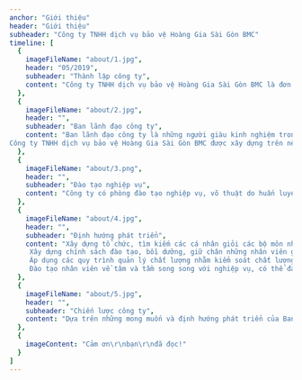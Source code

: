 ```yaml
---
anchor: "Giới thiệu"
header: "Giới thiệu"
subheader: "Công ty TNHH dịch vụ bảo vệ Hoàng Gia Sài Gòn BMC"
timeline: [
  {
    imageFileName: "about/1.jpg",
    header: "05/2019",
    subheader: "Thành lập công ty",
    content: "Công ty TNHH dịch vụ bảo vệ Hoàng Gia Sài Gòn BMC là đơn vị chuyên cung cấp bảo vệ trên toàn lãnh thổ nước Việt Nam, theo giấy chứng nhận ĐKKD: 03156619738 cấp ngày 07 tháng 05 năm 2019 do sở KHĐT Thành Phố Hồ Chí Minh và Giấy xác nhận đủ điều kiện về an ninh trật tự để kinh doanh dịch vụ bảo vệ do Phòng Cảnh sát QLHC và TTXH Công an TP HCM thực hiện theo đúng nghị định 52/2008/NĐ-CP."
  },
  {
    imageFileName: "about/2.jpg",
    header: "",
    subheader: "Ban lãnh đạo công ty",
    content: "Ban lãnh đạo công ty là những người giàu kinh nghiệm trong các lĩnh vực như công tác chính quyền, hoạt động xã hội, kinh doanh dịch vụ và có trình độ đại học, cử nhân trong các ngành luật và kinh tế.
Công ty TNHH dịch vụ bảo vệ Hoàng Gia Sài Gòn BMC được xây dựng trên nền tảng an ninh khoa học, với đội ngũ cán bộ - nhân viên năng động, dày dặn kinh nghiệm và có năng lực chuyên sâu, thích ứng với mọi tình huống xảy ra."
  },
  {
    imageFileName: "about/3.png",
    header: "",
    subheader: "Đào tạo nghiệp vụ",
    content: "Công ty có phòng đào tạo nghiệp vụ, võ thuật do huấn luyện quốc gia đào tạo Công ty có mạng lưới hoạt động khắp trên lãnh thổ Việt Nam với phương châm: TRUNG THỰC – KỶ LUẬT - TRÁCH NHIỆM."
  },
  {
    imageFileName: "about/4.jpg",
    header: "",
    subheader: "Định hướng phát triển",
    content: "Xây dựng tổ chức, tìm kiếm các cá nhân giỏi các bộ môn nhằm xây dựng bộ khung hình chính ổn định và chuyên nghiệp, phát triển theo yêu cầu của công ty trong thời gian tới.
     Xây dựng chính sách đào tạo, bồi dưỡng, giữ chân những nhân viên giỏi nhằm ổn định tổ chức. bộ máy phòng ban lấy công tác huấn luyện, kiểm tra đào tạo nhân viên trẻ làm nòng cốt cho sự ổn đinh của công ty.
     Áp dụng các quy trình quản lý chất lượng nhằm kiểm soát chất lượng, đảm bảo uy tín công ty đối với khách hàng.
     Đào tạo nhân viên về tâm và tầm song song với nghiệp vụ, có thể đáp ứng được yêu cầu của khách hàng."
  },
  {
    imageFileName: "about/5.jpg",
    header: "",
    subheader: "Chiến lược công ty",
    content: "Dựa trên những mong muốn và định hướng phát triển của Ban Giám đốc, công ty đã đề ra những chiến lược mở rộng và phát triển. Sẽ chuyên nghiệp hóa đội ngũ kinh doanh, tiếp thị và các đối tác tư vấn. Đồng thời chuẩn hóa các quy trình, quy định để quản lý điều hành công ty hiệu quả hơn."
  },
  {
    imageContent: "Cảm ơn\r\nbạn\r\nđã đọc!"
  }
]
---
```

